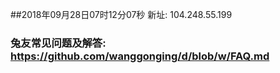 ##2018年09月28日07时12分07秒 新址: 104.248.55.199
### 兔友常见问题及解答: https://github.com/wanggonging/d/blob/w/FAQ.md
